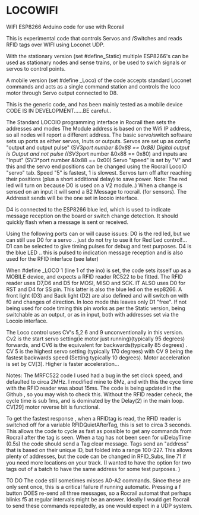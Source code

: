 # LOCOWIFI
WIFI ESP8266 Arduino code for use with Rcorail

This is experimental code that controls Servos and /Switches and reads RFID tags  over WIFI using Loconet UDP.

With the stationary version (set #define_Static) multiple ESP8266's can be used as stationary nodes and sense trains, or be used to swich signals or servos to control points.

A mobile version (set #define _Loco) of the code accepts standard Loconet commands and acts as a single command station and controls the loco motor through Servo output connected to D8. 

This is the generic code, and has been mainly tested as a mobile device
                CODE IS IN DEVELOPMENT......BE careful.. 

The Standard LOCOIO programming interface in Rocrail then sets the addresses and modes The Module address is based on the Wifi IP address, so all nodes will report a different address. 
The basic servo/switch software sets up ports as either servos, Inuts or outputs. 
Servos are set up as config "output and output pulse" (SV3*port number &0x88 == 0x88)
Digital output is Output and not pulse ((SV3*port number &0x88 == 0x80) 
and inputs are "Input" (SV3*port number &0x88 == 0x00)
 Servo "speed" is set by "V" and this and the servo end positions can be changed using the Rocrail LocoIO "servo" tab. 
 Speed "5" is fastest, 1 is slowest.
 Servos turn off after reaching their positions (plus a short additional delay) to save power. Note: The red led will turn on because D0 is used on a V2 module..) 
When a change is sensed on an input it will send a B2 Message to rocrail. (for sensors). The Addressit sends will be the one set in locoio interface.

D4 is connected to the ESP8266 blue led, which is used to indicate message reception on the board or switch change detection.
It should quickly flash when a message is sent or received.

Using the following ports can or will cause issues: 
        D0 is the red led, but we can still use D0 for a servo .. just do not try to use it for Red Led control!... 
        D1 can be selected to give timing pulses for debug and test purposes. 
        D4 is the blue LED .. this is pulsed to indication message reception and is also used for the RFID interface (see later) 



When #define _LOCO 1 (line 1 of the ino) is set, the code sets itsself up as a MOBILE device, 
and expects a RFID reader RC522 to be fitted. The RFID reader  uses D7,D6 and D5 for MOSI, MISO and SCK. 
IT ALSO uses D0 for RST and D4 for SS pin. This latter is also the blue led on the esp8266.
A front light (D3) and Back light (D2) are also defined and will switch on with f0 and changes of direction.
In loco mode this leaves only D1 "free". If not being used for code timing this pin works as per the Static version, being switchable as an output, or as in input, both with addresses set via the Locoio interface.

The Loco control uses CV's 5,2 6 and 9 unconventionally in this version. Cv2 is the start servo setting(ie motor just running)(typically 95 degrees)  forwards, and CV6 is the equivalent for backwards(typically 85 degrees) . CV 5 is the highest servo setting (typically 170 degrees) with CV 9 being the fastest backwards speed (Setting typically 10 degrees). Motor acceleration is set by CV[3]. Higher is faster acceleration...



Notes: The MRFC522 code I used had a bug in the set clock speed, and defaulted to circa 2MHz. I modified mine to 8Mz, and with this the cyce time with the RFID reader was about 15ms. The code is being updated in the Github , so you may wish to check this. 
Without the RFID reader ceheck, the cycle time is sub 1ms, and is dominated by the Delay(2) in the main loop. 
CV[29] motor reverse bit is functional.

To get the fastest response , when a RFIDtag is read, the RFID reader is switched off for a variable RFIDQuietAfterTag, this is set to circa 3 seconds. This allows the code to cycle as fast as possible to get any commands from Rocrail after the tag is seen. 
When a tag has not been seen for uiDelayTime (0.5s) the code should send a Tag clear message. 
Tags send an "address" that is based on their unique ID, but folded into a range 100-227. This allows plenty of addresses, but the code can be changed in RFID_Subs, line 71 if you need more locations on your track.  (I wanted to have the option for two tags out of a batch to have the same address for some test purposes. )



TO DO
The code still sometimes misses A0-A2 commands. Since these are only sent once, this is a critical failure if running automatic. Pressing a f button DOES re-send all three messages, so a Rocrail automat that perhaps blinks f5 at regular intervals might be an answer.  Ideally I would get Rocrail to send these commands repeatedly, as one would expect in a UDP system. 


